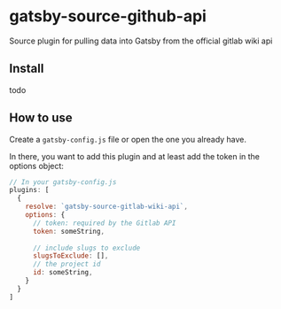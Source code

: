 # gatsby-source-github-api
Source plugin for pulling data into Gatsby from the official gitlab wiki api
## Install
todo

## How to use
Create a `gatsby-config.js` file or open the one you already have.

In there, you want to add this plugin and at least add the token in the options object:
```javascript
// In your gatsby-config.js
plugins: [
  {
    resolve: `gatsby-source-gitlab-wiki-api`,
    options: {
      // token: required by the Gitlab API
      token: someString,
      
      // include slugs to exclude
      slugsToExclude: [],
      // the project id
      id: someString,
    }
  }
]
```

